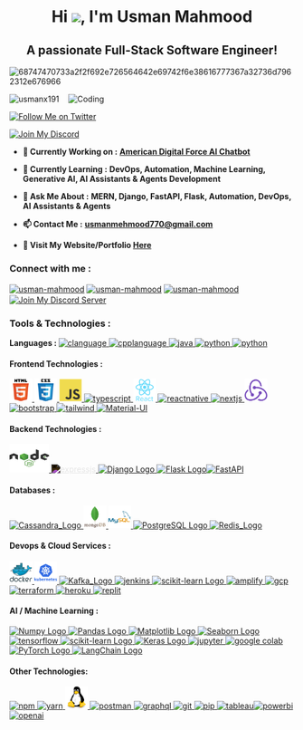 <h1 align="center">Hi <img src="https://media.giphy.com/media/hvRJCLFzcasrR4ia7z/giphy.gif" width="5%">, I'm Usman Mahmood</h1>
<h2 align="center">A passionate Full-Stack Software Engineer!</h2>

![68747470733a2f2f692e726564642e69742f6e38616777367a32736d7962312e676966](https://github.com/usmanX191/usmanX191/assets/123594984/0e7a0a1f-6466-4f6d-b97e-a86d1f8a585c)

<!-- <img align="right" alt="Coding" width="400" src="https://cdn.dribbble.com/users/1162077/screenshots/3848914/programmer.gif"> -->
<img align="right" alt="Coding" width="400" src="https://user-images.githubusercontent.com/74038190/221352989-518609ab-b4d1-459e-929f-a08cd2bd9b3c.gif">
<p align="left"> <img src="https://komarev.com/ghpvc/?username=usmanX191&label=Profile%20views&color=0e75b6&style=for-the-badge" alt="usmanx191" /> </p>
<p align="left"> <a href="https://twitter.com/usmanX191" target="blank"><img src="https://img.shields.io/static/v1?logo=twitter&label=&message=Follow Me on Twitter&color=36393A&style=for-the-badge" alt="Follow Me on Twitter">
</a></p>
<p align="left">
  <a href="https://discord.gg/YPghJsfM6C" target="blank">
    <img src="https://img.shields.io/static/v1?logo=discord&label=&message=Join My Discord Server&color=36393A&style=for-the-badge" alt="Join My Discord">
  </a>
</p>

- ****🔭 Currently Working on :**** <a href="https://adf-hubspot-marketing-assistant-frontend.replit.app/#/">**American Digital Force AI Chatbot**</a>

- ****🌱 Currently Learning :**** **DevOps, Automation, Machine Learning, Generative AI, AI Assistants & Agents Development**

- ****💬 Ask Me About :**** **MERN, Django, FastAPI, Flask, Automation, DevOps, AI Assistants & Agents**

- ****📫 Contact Me :**** **usmanmehmood770@gmail.com**
  
- ****💼 Visit My Website/Portfolio [Here](https://usman-mahmood.netlify.app/)****

<h3 align="left">Connect with me :</h3>
<p align="left">
<a href="https://twitter.com/usmanX191" target="blank"><img align="center" src="https://raw.githubusercontent.com/rahuldkjain/github-profile-readme-generator/master/src/images/icons/Social/twitter.svg" alt="usman-mahmood" height="30" width="40" /></a>
<a href="https://linkedin.com/in/usman-mahmood-1b54851a0" target="blank"><img align="center" src="https://raw.githubusercontent.com/rahuldkjain/github-profile-readme-generator/master/src/images/icons/Social/linked-in-alt.svg" alt="usman-mahmood" height="30" width="40" /></a>
<a href="https://instagram.com/usman_x191" target="blank"><img align="center" src="https://raw.githubusercontent.com/rahuldkjain/github-profile-readme-generator/master/src/images/icons/Social/instagram.svg" alt="usman-mahmood" height="30" width="40" /></a>
<a href="https://discord.com/users/1198679345733058765" target="_blank"><img align="center" src="https://raw.githubusercontent.com/rahuldkjain/github-profile-readme-generator/master/src/images/icons/Social/discord.svg" alt="Join My Discord Server" height="40" width="40" /></a>
</p>

<h3 align="left">Tools & Technologies :</h3>
<p>
<h4 align="left" style="display: inline;">Languages : </h4><a href="https://www.w3schools.com/c/c_intro.php" target="_blank" rel="noreferrer">
    <img src="https://user-images.githubusercontent.com/25181517/192106070-46255bcf-65e6-4c6b-a296-bf8d0d8fb2a7.png" alt="clanguage" width="40" height="40"/>
  </a><a href="https://www.w3schools.com/cpp/cpp_intro.asp" target="_blank" rel="noreferrer">
    <img src="https://user-images.githubusercontent.com/25181517/192106073-90fffafe-3562-4ff9-a37e-c77a2da0ff58.png" alt="cpplanguage" width="40" height="40"/>
  </a>
  <a href="https://www.w3schools.com/java/" target="_blank" rel="noreferrer">
    <img src="https://user-images.githubusercontent.com/25181517/117201156-9a724800-adec-11eb-9a9d-3cd0f67da4bc.png" alt="java" width="40" height="40"/>
  </a>
  <a href="https://www.python.org/" target="_blank" rel="noreferrer">
    <img src="https://user-images.githubusercontent.com/25181517/183423507-c056a6f9-1ba8-4312-a350-19bcbc5a8697.png" alt="python" width="40" height="40"/>
  </a>
  <a href="https://go.dev/" target="_blank" rel="noreferrer">
    <img src="https://user-images.githubusercontent.com/25181517/192149581-88194d20-1a37-4be8-8801-5dc0017ffbbe.png" alt="python" width="40" height="40"/>
  </a>
  
<!--   Frontend Technologies -->
  <h4 align="left">Frontend Technologies : </h4><a href="https://www.w3.org/html/" target="_blank" rel="noreferrer"> <img src="https://raw.githubusercontent.com/devicons/devicon/master/icons/html5/html5-original-wordmark.svg" alt="html5" width="40" height="40"/> </a> 
  <a href="https://www.w3schools.com/css/" target="_blank" rel="noreferrer"> <img src="https://raw.githubusercontent.com/devicons/devicon/master/icons/css3/css3-original-wordmark.svg" alt="css3" width="40" height="40"/> </a> 
  <a href="https://developer.mozilla.org/en-US/docs/Web/JavaScript" target="_blank" rel="noreferrer"> <img src="https://raw.githubusercontent.com/devicons/devicon/master/icons/javascript/javascript-original.svg" alt="javascript" width="40" height="40"/> </a> 
<a href="https://www.typescriptlang.org/" target="_blank" rel="noreferrer"> <img src="https://raw.githubusercontent.com/remojansen/logo.ts/master/ts.png" alt="typescript" width="40" height="40"/> </a>
  <a href="https://reactjs.org/" target="_blank" rel="noreferrer"> <img src="https://raw.githubusercontent.com/devicons/devicon/master/icons/react/react-original-wordmark.svg" alt="react" width="40" height="40"/> </a> 
  <a href="https://reactnative.dev/" target="_blank" rel="noreferrer"> <img src="https://reactnative.dev/img/header_logo.svg" alt="reactnative" width="40" height="40"/> </a> 
  <a href="https://nextjs.org/" target="_blank" rel="noreferrer"> <img src="https://firebasestorage.googleapis.com/v0/b/images-1ae26.appspot.com/o/nextjs-icon.svg?alt=media&token=c3b735ae-073a-4e11-8857-c04720fa2b00" alt="nextjs" width="40" height="40"/> </a> 
  <a href="https://redux.js.org" target="_blank" rel="noreferrer"> <img src="https://raw.githubusercontent.com/devicons/devicon/master/icons/redux/redux-original.svg" alt="redux" width="40" height="40"/> </a> 
  <a href="https://getbootstrap.com" target="_blank" rel="noreferrer"> <img src="https://firebasestorage.googleapis.com/v0/b/images-1ae26.appspot.com/o/icons8-bootstrap-48.png?alt=media&token=6b27837f-f183-496c-be85-2a4f9a5e7530" alt="bootstrap" width="40" height="40"/> </a> 
  <a href="https://tailwindcss.com/" target="_blank" rel="noreferrer"> <img src="https://www.vectorlogo.zone/logos/tailwindcss/tailwindcss-icon.svg" alt="tailwind" width="40" height="40"/> </a> 
  <a href="https://mui.com/material-ui/" target="_blank" rel="noreferrer"> <img src="https://user-images.githubusercontent.com/25181517/189716630-fe6c084c-6c66-43af-aa49-64c8aea4a5c2.png" alt="Material-UI" width="40" height="40"/> </a> 

  <!-- Backend Technologies -->
<h4 align="left">Backend Technologies : </h4><a href="https://nodejs.org" target="_blank" rel="noreferrer"> <img src="https://raw.githubusercontent.com/devicons/devicon/master/icons/nodejs/nodejs-original-wordmark.svg" alt="nodejs" width="70" height="50"/> </a>  
<a href="https://expressjs.com" target="_blank" rel="noreferrer">
<!--     <img
        src="https://raw.githubusercontent.com/devicons/devicon/master/icons/express/express-original-wordmark.svg"
        alt="express"
        width="70"
        height="50"
        style="filter: brightness(0) invert(1);"
    /> -->
  <img src="https://firebasestorage.googleapis.com/v0/b/images-1ae26.appspot.com/o/icons8-express-js-40.png?alt=media&token=0d9564fb-1403-4e30-b88f-22ba475e9f33" alt="expressjs" style="filter: invert(100%);" width="40" height="40"/>
</a>
<a href="https://www.djangoproject.com/" target="_blank" rel="noreferrer"> <img src="https://cdn.worldvectorlogo.com/logos/django.svg" alt="Django Logo" height="40"> </a><a href="https://flask.palletsprojects.com/en/stable/" target="_blank" rel="noreferrer"><img src="https://firebasestorage.googleapis.com/v0/b/images-1ae26.appspot.com/o/icons8-flask-colorful.svg?alt=media&token=e2e6edc3-dad5-49dc-beaf-f5ec38c96e59" alt="Flask Logo" height="50" width = "80"></a><a href="https://fastapi.tiangolo.com/" target="_blank" rel="noreferrer"><img src="https://raw.githubusercontent.com/tiangolo/fastapi/master/docs/en/docs/img/logo-margin/logo-teal.png" alt="FastAPI" style="height: 40px; width: auto;" ></a>

  <!-- Databases -->
 <h4 align="left">Databases : </h4> <a href="https://cassandra.apache.org/" target="_blank" rel="noreferrer"> 
    <img src="https://upload.wikimedia.org/wikipedia/commons/5/5e/Cassandra_logo.svg" alt="Cassandra_Logo" height="40"> 
</a> <a href="https://www.mongodb.com/" target="_blank" rel="noreferrer"> <img src="https://raw.githubusercontent.com/devicons/devicon/master/icons/mongodb/mongodb-original-wordmark.svg" alt="mongodb" width="40" height="40"/> </a> 
  <a href="https://www.mysql.com/" target="_blank" rel="noreferrer"> <img src="https://raw.githubusercontent.com/devicons/devicon/master/icons/mysql/mysql-original-wordmark.svg" alt="mysql" width="40" height="40"/> </a> 
  <a href="https://www.postgresql.org/" target="_blank" rel="noreferrer"> <img src="https://firebasestorage.googleapis.com/v0/b/images-1ae26.appspot.com/o/postgresql-ar21.svg?alt=media&token=d242fb3f-4635-481d-b654-6e3e8d574c1b" alt="PostgreSQL Logo" height="40"> </a>
  <a href="https://redis.io/" target="_blank" rel="noreferrer"> <img src="https://user-images.githubusercontent.com/25181517/182884894-d3fa6ee0-f2b4-4960-9961-64740f533f2a.png" alt="Redis_Logo" height="40"> </a>

  <!-- DevOps and Cloud Services -->
 <h4 align="left">Devops & Cloud Services : </h4><a href="https://www.docker.com/" target="_blank" rel="noreferrer"> <img src="https://raw.githubusercontent.com/devicons/devicon/master/icons/docker/docker-original-wordmark.svg" alt="docker" width="40"
  height="40"/> </a> 
  <a href="https://kubernetes.io/" target="_blank" rel="noreferrer"> <img src="https://raw.githubusercontent.com/devicons/devicon/master/icons/kubernetes/kubernetes-plain-wordmark.svg" alt="kubernetes"
  width="40" height="40"/> </a> <a href="https://kafka.apache.org/" target="_blank" rel="noreferrer">
    <img src="https://firebasestorage.googleapis.com/v0/b/images-1ae26.appspot.com/o/kafka-svgrepo-com.svg?alt=media&token=d99118e0-81a8-4cb6-b6db-bdaeb8ef1e7b" alt="Kafka_Logo" width="60" height="50"> </a>
    <a href="https://www.jenkins.io/" target="_blank" rel="noreferrer"> <img src="https://user-images.githubusercontent.com/25181517/179090274-733373ef-3b59-4f28-9ecb-244bea700932.png" alt="jenkins" width="40" height="40"/> </a>
  <a href="https://about.gitlab.com/" target="_blank" rel="noreferrer">
  <img src="https://user-images.githubusercontent.com/25181517/192108376-c675d39b-90f6-4073-bde6-5a9291644657.png" alt="scikit-learn Logo" height="40">
</a>
  <a href="https://aws.amazon.com/?nc2=h_lg" target="_blank" rel="noreferrer"> <img src="https://user-images.githubusercontent.com/25181517/183896132-54262f2e-6d98-41e3-8888-e40ab5a17326.png" alt="amplify" width="40" height="40"/> </a> 
  <a href="https://cloud.google.com" target="_blank" rel="noreferrer"> <img src="https://www.vectorlogo.zone/logos/google_cloud/google_cloud-icon.svg" alt="gcp" width="40" height="40"/> </a>
  <a href="https://www.terraform.io/" target="_blank" rel="noreferrer"> <img src="https://firebasestorage.googleapis.com/v0/b/images-1ae26.appspot.com/o/icons8-terraform.svg?alt=media&token=82b6d259-8527-4bf9-bd94-01cf81552536" alt="terraform" width="40" height="40"/> </a>
  <a href="https://www.heroku.com/" target="_blank" rel="noreferrer"> <img src="https://www.vectorlogo.zone/logos/heroku/heroku-icon.svg" alt="heroku" width="40" height="40"/> </a> 
<a href="https://replit.com/" target="_blank" rel="noreferrer"> <img src="https://firebasestorage.googleapis.com/v0/b/images-1ae26.appspot.com/o/icons8-replit-logo-48.svg?alt=media&token=a6198eac-d5a4-4205-992f-54c33f9c07d4" alt="replit" width="40" height="40"/> </a>

<!-- Machine Learning and Data Science -->
<h4 align="left">AI / Machine Learning :</h4>
<a href="https://numpy.org/" target="_blank" rel="noreferrer">
  <img src="https://www.vectorlogo.zone/logos/numpy/numpy-icon.svg" alt="Numpy Logo" width="40" height="40"/>
</a>
<a href="https://pandas.pydata.org/" target="_blank" rel="noreferrer">
  <img src="https://pandas.pydata.org/static/img/pandas_mark.svg" alt="Pandas Logo" width="40" height="40"/>
</a>
<a href="https://matplotlib.org/" target="_blank" rel="noreferrer">
  <img src="https://matplotlib.org/_static/images/logo2.svg" alt="Matplotlib Logo" width="40" height="40"/>
</a>
<a href="https://seaborn.pydata.org/" target="_blank" rel="noreferrer">
  <img src="https://seaborn.pydata.org/_static/logo-wide-lightbg.svg" alt="Seaborn Logo" width="120" height="40"/>
</a>
<a href="https://www.tensorflow.org" target="_blank" rel="noreferrer">
  <img src="https://www.vectorlogo.zone/logos/tensorflow/tensorflow-icon.svg" alt="tensorflow" width="40" height="40"/>
</a>
<a href="https://scikit-learn.org/" target="_blank" rel="noreferrer">
  <img src="https://scikit-learn.org/stable/_static/scikit-learn-logo-small.png" alt="scikit-learn Logo" height="40" width="60"/>
</a>
<a href="https://keras.io/" target="_blank" rel="noreferrer">
  <img src="https://keras.io/img/logo.png" alt="Keras Logo" width="70" height="40"/>
</a>
<a href="https://jupyter.org/" target="_blank" rel="noreferrer">
  <img src="https://user-images.githubusercontent.com/25181517/183914128-3fc88b4a-4ac1-40e6-9443-9a30182379b7.png" alt="jupyter" width="40" height="40"/>
</a>
<a href="https://colab.research.google.com/" target="_blank" rel="noreferrer">
  <img src="https://colab.research.google.com/img/colab_favicon_256px.png" alt="google colab" width="40" height="40"/>
</a>
<a href="https://www.pytorch.org/" target="_blank" rel="noreferrer">
  <img src="https://www.vectorlogo.zone/logos/pytorch/pytorch-icon.svg" alt="PyTorch Logo" width="30" height="30"/>
</a>
<a href="https://www.langchain.com/" target="_blank" rel="noreferrer">
  <img src="https://firebasestorage.googleapis.com/v0/b/images-1ae26.appspot.com/o/langchain-seeklogo.svg?alt=media&token=a15595a6-18b6-4aba-8fe7-28c29a870783" alt="LangChain Logo" width="100" height="40"/>
<!-- <a href="https://www.langchain.com/" target="_blank" rel="noreferrer">
  <img src="https://firebasestorage.googleapis.com/v0/b/images-1ae26.appspot.com/o/langchain-color.svg?alt=media&token=0a30862a-1796-4c35-afc2-c5bdebfe757d" alt="LangChain Logo" width="50" height="40"/>
</a> -->
</a>

  <!-- Other Technologies -->
  <h4 align="left">Other Technologies:</h4> 
<a href="https://www.npmjs.com/" target="_blank" rel="noreferrer"> <img src="https://user-images.githubusercontent.com/25181517/121401671-49102800-c959-11eb-9f6f-74d49a5e1774.png" alt="npm" width="40" height="40"/> </a>
<a href="https://yarnpkg.com/" target="_blank" rel="noreferrer"> <img src="https://user-images.githubusercontent.com/25181517/183049794-a3dfaddd-22ee-4ffe-b0b4-549ccd4879f9.png" alt="yarn" width="40" height="40"/> </a>
<a href="https://www.linux.org/" target="_blank" rel="noreferrer"> <img src="https://raw.githubusercontent.com/devicons/devicon/master/icons/linux/linux-original.svg" alt="linux" width="40" height="40"/> </a>
<a href="https://postman.com" target="_blank" rel="noreferrer"> <img src="https://www.vectorlogo.zone/logos/getpostman/getpostman-icon.svg" alt="postman" width="40" height="40"/> </a>
<a href="https://graphql.org" target="_blank" rel="noreferrer"> <img src="https://www.vectorlogo.zone/logos/graphql/graphql-icon.svg" alt="graphql" width="40" height="40"/> </a>
<a href="https://git-scm.com/" target="_blank" rel="noreferrer"> <img src="https://www.vectorlogo.zone/logos/git-scm/git-scm-icon.svg" alt="git" width="40" height="40"/> </a>
<a href="https://pypi.org/project/pip/" target="_blank" rel="noreferrer"> <img src="https://www.vectorlogo.zone/logos/pypi/pypi-icon.svg" alt="pip" width="40" height="40"/> </a>  <a href="https://www.tableau.com/" target="_blank" rel="noreferrer"><img src="https://www.tableau.com/themes/custom/tableau_www/logo.svg" alt="tableau" width="100" height="40"/></a><a href="https://www.microsoft.com/en-us/power-platform/products/power-bi" target="_blank" rel="noreferrer"><img src="https://firebasestorage.googleapis.com/v0/b/images-1ae26.appspot.com/o/power-bi-microsoft-seeklogo.svg?alt=media&token=e09975ec-bd4a-47d6-8020-eeca1ee1975b" alt="powerbi" width="100" height="40"/> </a> <a href="https://platform.openai.com/docs/api-reference/introduction" target="_blank" rel="noreferrer"><img src="https://github.com/user-attachments/assets/f522c230-f4d9-482b-adf3-6f6c2b5a7af2" alt="openai" width="100" height="40"/></a> 
<!-- <a href="https://platform.openai.com/docs/api-reference/introduction" target="_blank" rel="noreferrer"><img src="https://firebasestorage.googleapis.com/v0/b/images-1ae26.appspot.com/o/icons8-chatgpt-64.png?alt=media&token=63e3e300-fdd7-4532-bbe8-f06c1c8f75c4" alt="openai" width="50" height="40"/></a> -->
</p>


